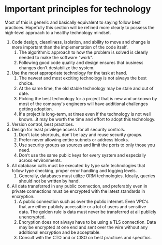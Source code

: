 # Important principles for technology

Most of this is generic and basically equivalent to saying follow best practices. Hopefully this section will be refined more clearly to possess the high-level approach to a healthy technology mindset.

1. Code design, cleanliness, isolation, and ability to move and change is more important than the implementation of the code itself.
    1. The algorithmic approach to how the problem is solved is clearly needed to make the software "work".
    2. Following good code quality and design ensures that business changes don't destabilize the system.
2. Use the most appropriate technology for the task at hand.
    1. The newest and most exciting technology is not always the best choice.
    2. At the same time, the old stable technology may be stale and out of date.
    3. Picking the best technology for a project that is new and unknown by most of the company's engineers will have additional
challenges getting adoption.
    4. If a project is long-term, at times even if the technology is not well known...it may be worth the time and effort to adopt this
technology.
3. Version control, best practices.
4. Design for least privilege access for all security controls.
    1. Don't take shortcuts, don't be lazy and reuse security groups.
    2. Prefer never allowing entire subnets or address blocks.
    3. Use security groups as sources and limit the ports to only those you need.
    4. Don't use the same public keys for every system and especially across environments.
5. All database calls must be executed by type safe technologies that follow type checking, proper error handling and logging levels.
    1. Generally, databases must utilize ORM technologies. Ideally, queries should not be written by hand.
6. All data transferred in any public connection, and preferably even in private connections must be encrypted with the latest standards in
encryption.
    1. A public connection such as over the public internet. Even VPC's that are either publicly accessible or a lot of users and sensitive
data. The golden rule is data must never be transferred at all publicly unencrypted.
    2. Encryption does not always have to be using a TLS connection. Data may be encrypted at one end and sent over the wire
without any additional encryption and be acceptable.
    3. Consult with the CTO and or CISO on best practices and specifics.
